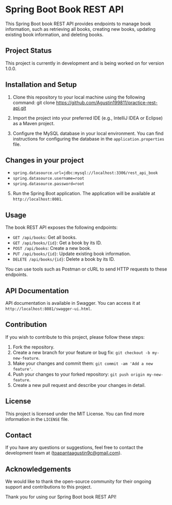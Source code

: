 # Spring Boot Book REST API

This Spring Boot book REST API provides endpoints to manage book information, such as retrieving all books, creating new books, updating existing book information, and deleting books.

## Project Status

This project is currently in development and is being worked on for version 1.0.0.

## Installation and Setup

1. Clone this repository to your local machine using the following command:
git clone https://github.com/Agustin199811/practice-rest-api.git

3. Import the project into your preferred IDE (e.g., IntelliJ IDEA or Eclipse) as a Maven project.

4. Configure the MySQL database in your local environment. You can find instructions for configuring the database in the `application.properties` file.
## Changes in your project

- `spring.datasource.url=jdbc:mysql://localhost:3306/rest_api_book`
- `spring.datasource.username=root`
- `spring.datasource.password=root`

5. Run the Spring Boot application. The application will be available at `http://localhost:8081`.

## Usage

The book REST API exposes the following endpoints:

- `GET /api/books`: Get all books.
- `GET /api/books/{id}`: Get a book by its ID.
- `POST /api/books`: Create a new book.
- `PUT /api/books/{id}`: Update existing book information.
- `DELETE /api/books/{id}`: Delete a book by its ID.

You can use tools such as Postman or cURL to send HTTP requests to these endpoints.

## API Documentation

API documentation is available in Swagger. You can access it at `http://localhost:8081/swagger-ui.html`.

## Contribution

If you wish to contribute to this project, please follow these steps:

1. Fork the repository.
2. Create a new branch for your feature or bug fix: `git checkout -b my-new-feature`.
3. Make your changes and commit them: `git commit -am 'Add a new feature'`.
4. Push your changes to your forked repository: `git push origin my-new-feature`.
5. Create a new pull request and describe your changes in detail.

## License

This project is licensed under the MIT License. You can find more information in the `LICENSE` file.

## Contact

If you have any questions or suggestions, feel free to contact the development team at (toapantaagustin9c@gmail.com).

## Acknowledgements

We would like to thank the open-source community for their ongoing support and contributions to this project.

Thank you for using our Spring Boot book REST API!
